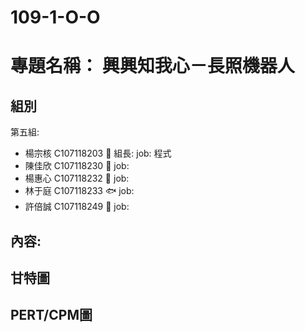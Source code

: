 # 109-1-O-O
# 專題名稱： 興興知我心－長照機器人
## 組別 
 第五組:
  - 楊宗核 C107118203 :chicken: 組長: job: 程式 
  - 陳佳欣 C107118230 :panda_face: job:
  - 楊惠心 C107118232 :ram: job: 
  - 林于庭 C107118233 :fish: job:
  - 許倍誠 C107118249 :crocodile: job:

## 內容:

## 甘特圖

## PERT/CPM圖
